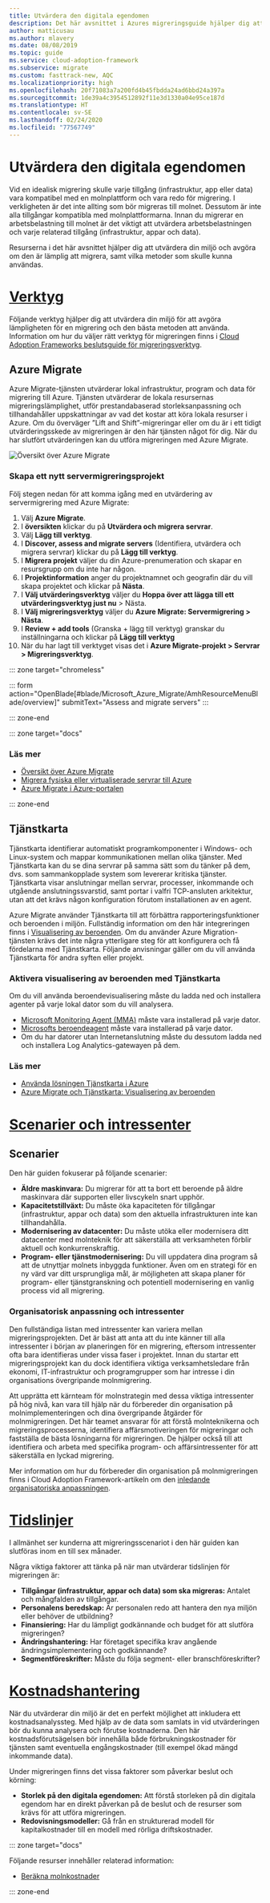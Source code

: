 ```yaml
---
title: Utvärdera den digitala egendomen
description: Det här avsnittet i Azures migreringsguide hjälper dig att utvärdera din miljö för att avgöra vad som ska migreras och vilka migreringsmetoder som ska beaktas.
author: matticusau
ms.author: mlavery
ms.date: 08/08/2019
ms.topic: guide
ms.service: cloud-adoption-framework
ms.subservice: migrate
ms.custom: fasttrack-new, AQC
ms.localizationpriority: high
ms.openlocfilehash: 20f71083a7a200fd4b45fbdda24ad6bbd24a397a
ms.sourcegitcommit: 1de39a4c3954512892f11e3d1330a04e95ce187d
ms.translationtype: HT
ms.contentlocale: sv-SE
ms.lasthandoff: 02/24/2020
ms.locfileid: "77567749"
---
```

# <a name="assess-the-digital-estate"></a>Utvärdera den digitala egendomen

Vid en idealisk migrering skulle varje tillgång (infrastruktur, app eller data) vara kompatibel med en molnplattform och vara redo för migrering. I verkligheten är det inte allting som bör migreras till molnet. Dessutom är inte alla tillgångar kompatibla med molnplattformarna. Innan du migrerar en arbetsbelastning till molnet är det viktigt att utvärdera arbetsbelastningen och varje relaterad tillgång (infrastruktur, appar och data).

Resurserna i det här avsnittet hjälper dig att utvärdera din miljö och avgöra om den är lämplig att migrera, samt vilka metoder som skulle kunna användas.

<!-- markdownlint-disable MD025 -->

# <a name="tools"></a>[Verktyg](#tab/Tools)

Följande verktyg hjälper dig att utvärdera din miljö för att avgöra lämpligheten för en migrering och den bästa metoden att använda. Information om hur du väljer rätt verktyg för migreringen finns i [Cloud Adoption Frameworks beslutsguide för migreringsverktyg](../../decision-guides/migrate-decision-guide/index.md).

## <a name="azure-migrate"></a>Azure Migrate

Azure Migrate-tjänsten utvärderar lokal infrastruktur, program och data för migrering till Azure. Tjänsten utvärderar de lokala resursernas migreringslämplighet, utför prestandabaserad storleksanpassning och tillhandahåller uppskattningar av vad det kostar att köra lokala resurser i Azure. Om du överväger ”Lift and Shift”-migreringar eller om du är i ett tidigt utvärderingsskede av migreringen är den här tjänsten något för dig. När du har slutfört utvärderingen kan du utföra migreringen med Azure Migrate.

![Översikt över Azure Migrate](./media/assess/azuremigrate-overview-1.png)

### <a name="create-a-new-server-migration-project"></a>Skapa ett nytt servermigreringsprojekt

Följ stegen nedan för att komma igång med en utvärdering av servermigrering med Azure Migrate:

1. Välj **Azure Migrate**.
1. I **översikten** klickar du på **Utvärdera och migrera servrar**.
1. Välj **Lägg till verktyg**.
1. I **Discover, assess and migrate servers** (Identifiera, utvärdera och migrera servrar) klickar du på **Lägg till verktyg**.
1. I **Migrera projekt** väljer du din Azure-prenumeration och skapar en resursgrupp om du inte har någon.
1. I **Projektinformation** anger du projektnamnet och geografin där du vill skapa projektet och klickar på **Nästa**.
1. I **Välj utvärderingsverktyg** väljer du **Hoppa över att lägga till ett utvärderingsverktyg just nu** > Nästa.
1. I **Välj migreringsverktyg** väljer du  **Azure Migrate: Servermigrering > Nästa**.
1. I **Review + add tools** (Granska + lägg till verktyg)
granskar du inställningarna och klickar på **Lägg till verktyg**
1. När du har lagt till verktyget visas det i **Azure Migrate-projekt > Servrar > Migreringsverktyg**.

::: zone target="chromeless"

::: form action="OpenBlade[#blade/Microsoft_Azure_Migrate/AmhResourceMenuBlade/overview]" submitText="Assess and migrate servers" :::

::: zone-end

::: zone target="docs"

### <a name="learn-more"></a>Läs mer

- [Översikt över Azure Migrate](https://docs.microsoft.com/azure/migrate/migrate-services-overview)
- [Migrera fysiska eller virtualiserade servrar till Azure](https://docs.microsoft.com/azure/migrate/tutorial-migrate-physical-virtual-machines)
- [Azure Migrate i Azure-portalen](https://portal.azure.com/#blade/Microsoft_Azure_Migrate/AmhResourceMenuBlade/overview)

::: zone-end

## <a name="service-map"></a>Tjänstkarta

Tjänstkarta identifierar automatiskt programkomponenter i Windows- och Linux-system och mappar kommunikationen mellan olika tjänster. Med Tjänstkarta kan du se dina servrar på samma sätt som du tänker på dem, dvs. som sammankopplade system som levererar kritiska tjänster. Tjänstkarta visar anslutningar mellan servrar, processer, inkommande och utgående anslutningssvarstid, samt portar i valfri TCP-ansluten arkitektur, utan att det krävs någon konfiguration förutom installationen av en agent.

Azure Migrate använder Tjänstkarta till att förbättra rapporteringsfunktioner och beroenden i miljön. Fullständig information om den här integreringen finns i [Visualisering av beroenden](https://docs.microsoft.com/azure/migrate/concepts-dependency-visualization). Om du använder Azure Migration-tjänsten krävs det inte några ytterligare steg för att konfigurera och få fördelarna med Tjänstkarta. Följande anvisningar gäller om du vill använda Tjänstkarta för andra syften eller projekt.

### <a name="enable-dependency-visualization-using-service-map"></a>Aktivera visualisering av beroenden med Tjänstkarta

Om du vill använda beroendevisualisering måste du ladda ned och installera agenter på varje lokal dator som du vill analysera.

- [Microsoft Monitoring Agent (MMA)](https://docs.microsoft.com/azure/log-analytics/log-analytics-agent-windows) måste vara installerad på varje dator.
- [Microsofts beroendeagent](https://docs.microsoft.com/azure/azure-monitor/insights/vminsights-enable-hybrid-cloud#install-the-dependency-agent-on-windows) måste vara installerad på varje dator.
- Om du har datorer utan Internetanslutning måste du dessutom ladda ned och installera Log Analytics-gatewayen på dem.

<!-- markdownlint-disable MD024 -->

### <a name="learn-more"></a>Läs mer

- [Använda lösningen Tjänstkarta i Azure](https://docs.microsoft.com/azure/azure-monitor/insights/service-map)
- [Azure Migrate och Tjänstkarta: Visualisering av beroenden](https://docs.microsoft.com/azure/migrate/concepts-dependency-visualization)

# <a name="scenarios-and-stakeholders"></a>[Scenarier och intressenter](#tab/Scenarios)

## <a name="scenarios"></a>Scenarier

Den här guiden fokuserar på följande scenarier:

- **Äldre maskinvara:** Du migrerar för att ta bort ett beroende på äldre maskinvara där supporten eller livscykeln snart upphör.
- **Kapacitetstillväxt:** Du måste öka kapaciteten för tillgångar (infrastruktur, appar och data) som den aktuella infrastrukturen inte kan tillhandahålla.
- **Modernisering av datacenter:** Du måste utöka eller modernisera ditt datacenter med molnteknik för att säkerställa att verksamheten förblir aktuell och konkurrenskraftig.
- **Program- eller tjänstmodernisering:** Du vill uppdatera dina program så att de utnyttjar molnets inbyggda funktioner. Även om en strategi för en ny värd var ditt ursprungliga mål, är möjligheten att skapa planer för program- eller tjänstgranskning och potentiell modernisering en vanlig process vid all migrering.

### <a name="organizational-alignment-and-stakeholders"></a>Organisatorisk anpassning och intressenter

Den fullständiga listan med intressenter kan variera mellan migreringsprojekten. Det är bäst att anta att du inte känner till alla intressenter i början av planeringen för en migrering, eftersom intressenter ofta bara identifieras under vissa faser i projektet. Innan du startar ett migreringsprojekt kan du dock identifiera viktiga verksamhetsledare från ekonomi, IT-infrastruktur och programgrupper som har intresse i din organisations övergripande molnmigrering.

Att upprätta ett kärnteam för molnstrategin med dessa viktiga intressenter på hög nivå, kan vara till hjälp när du förbereder din organisation på molnimplementeringen och dina övergripande åtgärder för molnmigreringen. Det här teamet ansvarar för att förstå molnteknikerna och migreringsprocesserna, identifiera affärsmotiveringen för migreringar och fastställa de bästa lösningarna för migreringen. De hjälper också till att identifiera och arbeta med specifika program- och affärsintressenter för att säkerställa en lyckad migrering.

Mer information om hur du förbereder din organisation på molnmigreringen finns i Cloud Adoption Framework-artikeln om den [inledande organisatoriska anpassningen](../../plan/initial-org-alignment.md).

# <a name="timelines"></a>[Tidslinjer](#tab/Timelines)

I allmänhet ser kunderna att migreringsscenariot i den här guiden kan slutföras inom en till sex månader.

Några viktiga faktorer att tänka på när man utvärderar tidslinjen för migreringen är:

- **Tillgångar (infrastruktur, appar och data) som ska migreras:** Antalet och mångfalden av tillgångar.
- **Personalens beredskap:** Är personalen redo att hantera den nya miljön eller behöver de utbildning?
- **Finansiering:** Har du lämpligt godkännande och budget för att slutföra migreringen?
- **Ändringshantering:** Har företaget specifika krav angående ändringsimplementering och godkännande?
- **Segmentföreskrifter:** Måste du följa segment- eller branschföreskrifter?

# <a name="cost-management"></a>[Kostnadshantering](#tab/ManageCost)

När du utvärderar din miljö är det en perfekt möjlighet att inkludera ett kostnadsanalyssteg. Med hjälp av de data som samlats in vid utvärderingen bör du kunna analysera och förutse kostnaderna. Den här kostnadsförutsägelsen bör innehålla både förbrukningskostnader för tjänsten samt eventuella engångskostnader (till exempel ökad mängd inkommande data).

Under migreringen finns det vissa faktorer som påverkar beslut och körning:

- **Storlek på den digitala egendomen:** Att förstå storleken på din digitala egendom har en direkt påverkan på de beslut och de resurser som krävs för att utföra migreringen.
- **Redovisningsmodeller:** Gå från en strukturerad modell för kapitalkostnader till en modell med rörliga driftskostnader.

::: zone target="docs"

Följande resurser innehåller relaterad information:

- [Beräkna molnkostnader](../migration-considerations/assess/estimate.md)

::: zone-end
